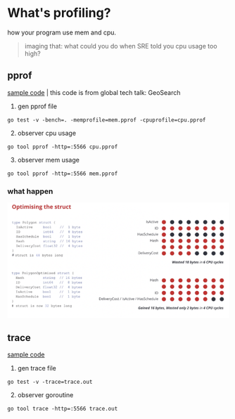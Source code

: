 # What's profiling?
how your program use mem and cpu.
>imaging that: what could you do when SRE told you cpu usage too high?


## pprof

[sample code](pprof-optimising-struct/main_test.go)
| this code is from global tech talk: GeoSearch 

1. gen pprof file
```
go test -v -bench=. -memprofile=mem.pprof -cpuprofile=cpu.pprof
```

2. observer cpu usage
```
go tool pprof -http=:5566 cpu.pprof
```

3. observer mem usage
```
go tool pprof -http=:5566 mem.pprof
```

### what happen
![](imgs/optimising-struct.png)


## trace
[sample code](trace/main_test.go)

1. gen trace file
```
go test -v -trace=trace.out
```

2. observer goroutine
```
go tool trace -http=:5566 trace.out
```

